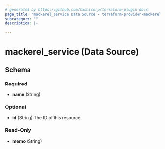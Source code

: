 ```yaml
---
# generated by https://github.com/hashicorp/terraform-plugin-docs
page_title: "mackerel_service Data Source - terraform-provider-mackerel"
subcategory: ""
description: |-
  
---
```


# mackerel_service (Data Source)





<!-- schema generated by tfplugindocs -->
## Schema

### Required

- **name** (String)

### Optional

- **id** (String) The ID of this resource.

### Read-Only

- **memo** (String)


